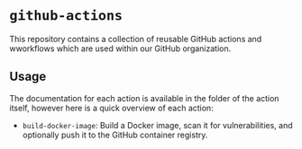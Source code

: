# `github-actions`

This repository contains a collection of reusable GitHub actions and wworkflows
which are used within our GitHub organization.

## Usage

The documentation for each action is available in the folder of the action itself,
however here is a quick overview of each action:

- `build-docker-image`: Build a Docker image, scan it for vulnerabilities, and
  optionally push it to the GitHub container registry.
